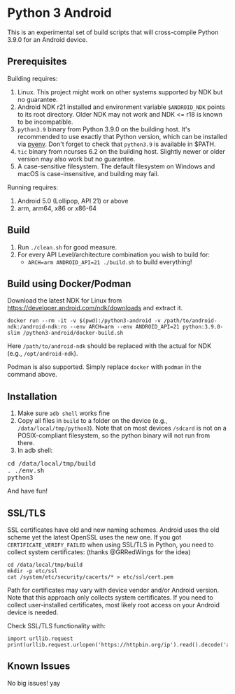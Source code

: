 Python 3 Android
================

This is an experimental set of build scripts that will cross-compile Python 3.9.0 for an Android device.

Prerequisites
-------------

Building requires:

1. Linux. This project might work on other systems supported by NDK but no guarantee.
2. Android NDK r21 installed and environment variable ``$ANDROID_NDK`` points to its root directory. Older NDK may not work and NDK <= r18 is known to be incompatible.
3. `python3.9` binary from Python 3.9.0 on the building host. It's recommended to use exactly that Python version, which can be installed via [pyenv](https://github.com/yyuu/pyenv). Don't forget to check that `python3.9` is available in $PATH.
4. `tic` binary from ncurses 6.2 on the building host. Slightly newer or older version may also work but no guarantee.
5. A case-sensitive filesystem. The default filesystem on Windows and macOS is case-insensitive, and building may fail.

Running requires:

1. Android 5.0 (Lollipop, API 21) or above
2. arm, arm64, x86 or x86-64

Build
-----

1. Run `./clean.sh` for good measure.
2. For every API Level/architecture combination you wish to build for:
   * `ARCH=arm ANDROID_API=21 ./build.sh` to build everything!

Build using Docker/Podman
------------------

Download the latest NDK for Linux from https://developer.android.com/ndk/downloads and extract it.

```
docker run --rm -it -v $(pwd):/python3-android -v /path/to/android-ndk:/android-ndk:ro --env ARCH=arm --env ANDROID_API=21 python:3.9.0-slim /python3-android/docker-build.sh
```

Here `/path/to/android-ndk` should be replaced with the actual for NDK (e.g., `/opt/android-ndk`).

Podman is also supported. Simply replace `docker` with `podman` in the command above.

Installation
------------

1. Make sure `adb shell` works fine
2. Copy all files in `build` to a folder on the device (e.g., ```/data/local/tmp/python3```). Note that on most devices `/sdcard` is not on a POSIX-compliant filesystem, so the python binary will not run from there.
3. In adb shell:
<pre>
cd /data/local/tmp/build
. ./env.sh
python3
</pre>
   And have fun!

SSL/TLS
-------
SSL certificates have old and new naming schemes. Android uses the old scheme yet the latest OpenSSL uses the new one. If you got ```CERTIFICATE_VERIFY_FAILED``` when using SSL/TLS in Python, you need to collect system certificates: (thanks @GRRedWings for the idea)
```
cd /data/local/tmp/build
mkdir -p etc/ssl
cat /system/etc/security/cacerts/* > etc/ssl/cert.pem
```
Path for certificates may vary with device vendor and/or Android version. Note that this approach only collects system certificates. If you need to collect user-installed certificates, most likely root access on your Android device is needed.

Check SSL/TLS functionality with:
```
import urllib.request
print(urllib.request.urlopen('https://httpbin.org/ip').read().decode('ascii'))
```


Known Issues
------------

No big issues! yay
